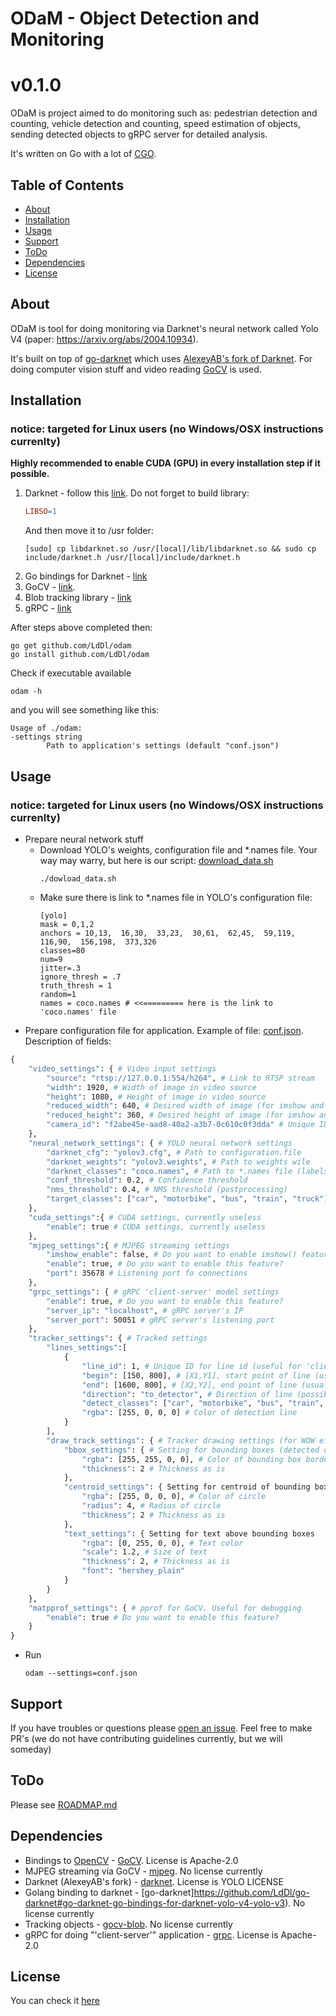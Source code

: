 # ODaM - Object Detection and Monitoring
# v0.1.0
ODaM is project aimed to do monitoring such as: pedestrian detection and counting, vehicle detection and counting, speed estimation of objects, sending detected objects to gRPC server for detailed analysis.

It's written on Go with a lot of [CGO](https://golang.org/cmd/cgo/).

## Table of Contents
- [About](#about)
- [Installation](#installation)
- [Usage](#usage)
- [Support](#support)
- [ToDo](#todo)
- [Dependencies](#dependencies)
- [License](#license)

## About
ODaM is tool for doing monitoring via Darknet's neural network called Yolo V4 (paper: https://arxiv.org/abs/2004.10934).

It's built on top of [go-darknet](https://github.com/LdDl/go-darknet#go-darknet-go-bindings-for-darknet-yolo-v4-yolo-v3) which uses [AlexeyAB's fork of Darknet](https://github.com/AlexeyAB/darknet/#yolo-v4-and-yolo-v3v2-for-windows-and-linux). For doing computer vision stuff and video reading [GoCV](https://github.com/hybridgroup/gocv#gocv) is used.

## Installation
### notice: targeted for Linux users (no Windows/OSX instructions currenlty)
**Highly recommended to enable CUDA (GPU) in every installation step if it possible.**

1. Darknet - follow this [link](https://github.com/AlexeyAB/darknet#how-to-compile-on-linux-using-make). Do not forget to build library:
    ```Makefile
    LIBSO=1
    ```
    And then move it to /usr folder:
    ```shell
    [sudo] cp libdarknet.so /usr/[local]/lib/libdarknet.so && sudo cp include/darknet.h /usr/[local]/include/darknet.h
    ```
2. Go bindings for Darknet - [link](https://github.com/LdDl/go-darknet#installation)
3. GoCV - [link](https://github.com/hybridgroup/gocv#how-to-install).
4. Blob tracking library - [link](https://github.com/LdDl/gocv-blob#installation)
5. gRPC - [link](https://github.com/grpc/grpc-go#installation)

After steps above completed then:
```
go get github.com/LdDl/odam
go install github.com/LdDl/odam
```
Check if executable available
```
odam -h
```
and you will see something like this:
```
Usage of ./odam:
-settings string
        Path to application's settings (default "conf.json")
```

## Usage
### notice: targeted for Linux users (no Windows/OSX instructions currenlty)

* Prepare neural network stuff
    * Download YOLO's weights, configuration file and *.names file. Your way may warry, but here is our script: [download_data.sh](cmd/odam/download_data.sh)
        ```
        ./dowload_data.sh
        ```
    * Make sure there is link to *.names file in YOLO's configuration file:
        ```
        [yolo]
        mask = 0,1,2
        anchors = 10,13,  16,30,  33,23,  30,61,  62,45,  59,119,  116,90,  156,198,  373,326
        classes=80
        num=9
        jitter=.3
        ignore_thresh = .7
        truth_thresh = 1
        random=1
        names = coco.names # <<========= here is the link to 'coco.names' file
        ```
* Prepare configuration file for application. Example of file: [conf.json](cmd/odam/conf.json). Description of fields:
```Makefile
{
    "video_settings": { # Video input settings
        "source": "rtsp://127.0.0.1:554/h264", # Link to RTSP stream
        "width": 1920, # Width of image in video source
        "height": 1080, # Height of image in video source
        "reduced_width": 640, # Desired width of image (for imshow and MJPEG streaming, also reduces inference time (processing > accuracy) for neural network)
        "reduced_height": 360, # Desired height of image (for imshow and MJPEG streaming, also reduces inference time (processing > accuracy) for neural network)
        "camera_id": "f2abe45e-aad8-40a2-a3b7-0c610c0f3dda" # Unique ID for video source (useful for 'client-server' model)
    },
    "neural_network_settings": { # YOLO neural network settings
        "darknet_cfg": "yolov3.cfg", # Path to configuration.file
        "darknet_weights": "yolov3.weights", # Path to weights wile
        "darknet_classes": "coco.names", # Path to *.names file (labels of objects)
        "conf_threshold": 0.2, # Confidence threshold
        "nms_threshold": 0.4, # NMS threshold (postprocessing)
        "target_classes": ["car", "motorbike", "bus", "train", "truck"] # What classes you want to detect (if you want to use public dataset, but ignore some classes)
    },
    "cuda_settings":{ # CUDA settings, currently useless
        "enable": true # CUDA settings, currently useless
    },
    "mjpeg_settings":{ # MJPEG streaming settings
        "imshow_enable": false, # Do you want to enable imshow() feature (useful for testing purposes)
        "enable": true, # Do you want to enable this feature?
        "port": 35678 # Listening port fo connections
    },
    "grpc_settings": { # gRPC 'client-server' model settings
        "enable": true, # Do you want to enable this feature?
        "server_ip": "localhost", # gRPC server's IP
        "server_port": 50051 # gRPC server's listening port
    },
    "tracker_settings": { # Tracked settings
        "lines_settings":[
            {
                "line_id": 1, # Unique ID for line id (useful for 'client-server' model)
                "begin": [150, 800], # [X1,Y1], start point of line (usually, left side)
                "end": [1600, 800], # [X2,Y2], end point of line (usually, right side)
                "direction": "to_detector", # Direction of line (possible values: 'to_detector' and 'from_detector')
                "detect_classes": ["car", "motorbike", "bus", "train", "truck"], # What classes must be cropped (as detected objects) that were captured by detection line.
                "rgba": [255, 0, 0, 0] # Color of detection line
            }
        ],
        "draw_track_settings": { # Tracker drawing settings (for WOW effect in imshow() or MJPEG streaming)
            "bbox_settings": { # Setting for bounding boxes (detected objects)
                "rgba": [255, 255, 0, 0], # Color of bounding box border
                "thickness": 2 # Thickness as is
            },
            "centroid_settings": { Setting for centroid of bounding boxes
                "rgba": [255, 0, 0, 0], # Color of circle
                "radius": 4, # Radius of circle
                "thickness": 2 # Thickness as is
            },
            "text_settings": { Setting for text above bounding boxes
                "rgba": [0, 255, 0, 0], # Text color
                "scale": 1.2, # Size of text
                "thickness": 2, # Thickness as is
                "font": "hershey_plain"
            }
        }
    },
    "matpprof_settings": { # pprof for GoCV. Useful for debugging
        "enable": true # Do you want to enable this feature?
    }
}
```

* Run
    ```
    odam --settings=conf.json
    ```

## Support
If you have troubles or questions please [open an issue](https://github.com/LdDl/odam/issues/new).
Feel free to make PR's (we do not have contributing guidelines currently, but we will someday)

## ToDo
Please see [ROADMAP.md](ROADMAP.md)

## Dependencies
* Bindings to [OpenCV](https://github.com/opencv/opencv) - [GoCV](https://github.com/hybridgroup/gocv#gocv). License is Apache-2.0
* MJPEG streaming via GoCV - [mjpeg](https://github.com/hybridgroup/mjpeg). No license currently
* Darknet (AlexeyAB's fork) - [darknet](https://github.com/AlexeyAB/darknet#yolo-v4-and-yolo-v3v2-for-windows-and-linux). License is YOLO LICENSE
* Golang binding to darknet - [go-darknet]https://github.com/LdDl/go-darknet#go-darknet-go-bindings-for-darknet-yolo-v4-yolo-v3). No license currently
* Tracking objects - [gocv-blob](https://github.com/LdDl/gocv-blob#gocv-blob). No license currently
* gRPC for doing "'client-server'" application - [grpc](https://github.com/grpc/grpc-go). License is Apache-2.0

## License
You can check it [here](LICENSE.md)